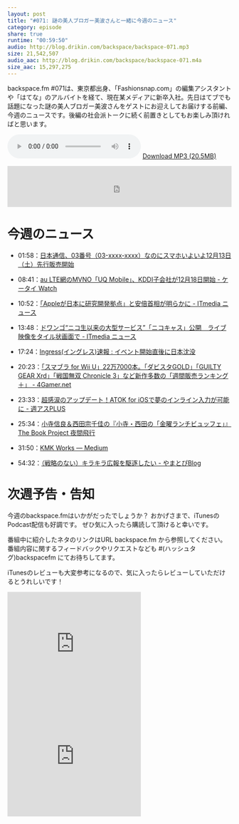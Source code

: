 ```yaml
---
layout: post
title: "#071: 謎の美人ブロガー美波さんと一緒に今週のニュース"
category: episode
share: true
runtime: "00:59:50"
audio: http://blog.drikin.com/backspace/backspace-071.mp3
size: 21,542,507
audio_aac: http://blog.drikin.com/backspace/backspace-071.m4a
size_aac: 15,297,275
---
```


backspace.fm #071は、東京都出身、「Fashionsnap.com」の編集アシスタントや「はてな」のアルバイトを経て、現在某メディアに新卒入社。先日はてブでも話題になった謎の美人ブロガー美波さんをゲストにお迎えしてお届けする前編、今週のニュースです。後編の社会派トークに続く前置きとしてもお楽しみ頂ければと思います。

<audio src="http://blog.drikin.com/backspace/backspace-071.mp3" controls preload></audio>
[Download MP3 (20.5MB)](http://blog.drikin.com/backspace/backspace-071.mp3)

<iframe src="http://backspace.fm/subscribes.html" width="100%" height="92" scrolling="no" frameborder="0"></iframe>

# 今週のニュース
- 01:58：[日本通信、03番号（03-xxxx-xxxx）なのにスマホいよいよ12月13日（土）先行販売開始](http://www.j-com.co.jp/news/release/1420.html)

- 08:41：[au LTE網のMVNO「UQ Mobile」、KDDI子会社が12月18日開始 - ケータイ Watch](http://k-tai.impress.co.jp/docs/news/20141211_679919.html)

- 10:52：[「Appleが日本に研究開発拠点」と安倍首相が明らかに - ITmedia ニュース](http://www.itmedia.co.jp/news/articles/1412/09/news143.html)

- 13:48：[ドワンゴ“ニコ生以来の大型サービス”「ニコキャス」公開　ライブ映像をタイル状画面で - ITmedia ニュース](http://www.itmedia.co.jp/news/articles/1412/12/news140.html)

- 17:24：[Ingress(イングレス)速報 : イベント開始直後に日本沈没](http://ingress.blog.jp/archives/18612318.html)

- 20:23：[「スマブラ for Wii U」22万7000本。「ダビスタGOLD」「GUILTY GEAR Xrd」「戦国無双 Chronicle 3」など新作多数の「週間販売ランキング＋」 - 4Gamer.net](http://www.4gamer.net/games/117/G011794/20141210067/)

- 23:33：[超感涙のアップデート！ATOK for iOSで夢のインライン入力が可能に - 週アスPLUS](http://weekly.ascii.jp/elem/000/000/281/281994/)

- 25:34：[小寺信良＆西田宗千佳の『小寺・西田の「金曜ランチビュッフェ」』  The Book Project 夜間飛行](http://yakan-hiko.com/kodera.html)

- 31:50：[KMK Works — Medium](https://medium.com/kmk-works)

- 54:32：[（戦略のない）キラキラ広報を駆逐したい - やまとぴBlog](http://blogs.bizmakoto.jp/kyamamoto/entry/21026.html)

# 次週予告・告知

今週のbackspace.fmはいかがだったでしょうか？
おかげさまで、iTunesのPodcast配信も好調です。
ぜひ気に入ったら購読して頂けると幸いです。

番組中に紹介したネタのリンクはURL backspace.fm から参照してください。
番組内容に関するフィードバックやリクエストなども #(ハッシュタグ)backspacefm にてお待ちしてます。

iTunesのレビューも大変参考になるので、気に入ったらレビューしていただけるとうれしいです！

<iframe src="http://rcm-fe.amazon-adsystem.com/e/cm?t=driftking-22&o=9&p=12&l=bn1&mode=videogames-jp&browse=637394&fc1=000000&lt1=_blank&lc1=3366FF&bg1=FFFFFF&f=ifr" marginwidth="0" marginheight="0" width="300" height="252" border="0" frameborder="0" style="border:none;" scrolling="no"></iframe>
<iframe src="http://rcm-fe.amazon-adsystem.com/e/cm?t=driftking-22&o=9&p=12&l=bn1&mode=computers-jp&browse=2127209071&fc1=000000&lt1=_blank&lc1=3366FF&bg1=FFFFFF&f=ifr" marginwidth="0" marginheight="0" width="300" height="252" border="0" frameborder="0" style="border:none;" scrolling="no"></iframe>
